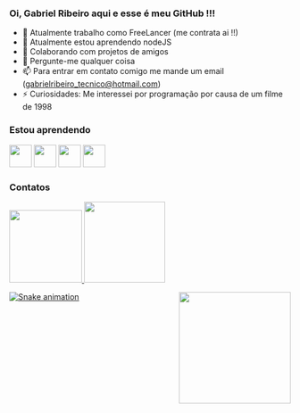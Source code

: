 ### Oi, Gabriel Ribeiro aqui e esse é meu GitHub !!!






- 👷 Atualmente trabalho como FreeLancer (me contrata ai !!)
- 🌱 Atualmente estou aprendendo nodeJS
- 🤲 Colaborando com projetos de amigos 
- 💬 Pergunte-me qualquer coisa 
- 📫 Para entrar em contato comigo me mande um email (gabrielribeiro_tecnico@hotmail.com)
- ⚡ Curiosidades: Me interessei por programação por causa de um filme de 1998

### Estou aprendendo 
<div>
<img src="https://cdn.jsdelivr.net/gh/devicons/devicon/icons/html5/html5-original.svg" width = "40" height ="40"/>
<img src="https://cdn.jsdelivr.net/gh/devicons/devicon/icons/css3/css3-original.svg" width = "40" height ="40" />
<img src="https://cdn.jsdelivr.net/gh/devicons/devicon/icons/javascript/javascript-original.svg" width = "40" height ="40"/>
<img src="https://cdn.jsdelivr.net/gh/devicons/devicon/icons/nodejs/nodejs-original.svg" width = "40" height ="40"/>
</div>

### Contatos 

<div>
<a href="https://github.com/RibeiroGabriel42">
<img height="130em" src="https://github-readme-stats.vercel.app/api/top-langs/?username=RibeiroGabriel42&layout=compact&langs_count=7&theme=merko"/>
<img height="145em" src="https://github-readme-stats.vercel.app/api?username=RibeiroGabriel42&show_icons=true&theme=merko&include_all_commits=true&count_private=true"/>  
</div>

<div>
  <img src="https://c.tenor.com/5WIylYzVKHcAAAAC/silence-type.gif" width="200" height="200" align="right"/>
</div>

  ![Snake animation](https://github.com/RibeiroGabriel42/RibeiroGabriel42/blob/output/github-contribution-grid-snake.svg)

